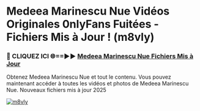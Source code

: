 # Medeea Marinescu Nue Vidéos Originales 0nlyFans Fuitées - Fichiers Mis à Jour ! (m8vly)

<h3>🔴 CLIQUEZ ICI 🌐==►► <a href="https://tinyurl.com/2pmr4ezf" rel="nofollow">Medeea Marinescu Nue Fichiers Mis à Jour</a></h3>

Obtenez Medeea Marinescu Nue et tout le contenu. Vous pouvez maintenant accéder à toutes les vidéos et photos de Medeea Marinescu Nue. Nouveaux fichiers mis à jour 2025

[![m8vly](https://i.imgur.com/6SNvagu.gif)](https://tinyurl.com/2pmr4ezf)
